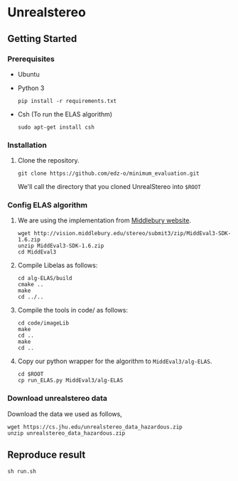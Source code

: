 # Unrealstereo

## Getting Started

### Prerequisites

- Ubuntu
- Python 3


    ```shell
    pip install -r requirements.txt
    ```
- Csh (To run the ELAS algorithm)

    ```shell
    sudo apt-get install csh
    ```

### Installation

1. Clone the repository.

    ```shell
    git clone https://github.com/edz-o/minimum_evaluation.git
    ```
    We'll call the directory that you cloned UnrealStereo into `$ROOT`

### Config ELAS algorithm

1. We are using the implementation from [Middlebury website](http://vision.middlebury.edu/stereo/submit3/). 

    ```shell
    wget http://vision.middlebury.edu/stereo/submit3/zip/MiddEval3-SDK-1.6.zip
    unzip MiddEval3-SDK-1.6.zip
    cd MiddEval3
    ```

2. Compile Libelas as follows:

    ```shell
    cd alg-ELAS/build
    cmake ..
    make
    cd ../..
    ```

3. Compile the tools in code/ as follows:

    ```shell
    cd code/imageLib
    make
    cd ..
    make
    cd ..
    ```

4. Copy our python wrapper for the algorithm to `MiddEval3/alg-ELAS`.

    ```shell
    cd $ROOT
    cp run_ELAS.py MiddEval3/alg-ELAS
    ```

### Download unrealstereo data

Download the data we used as follows,

```shell
wget https://cs.jhu.edu/unrealstereo_data_hazardous.zip 
unzip unrealstereo_data_hazardous.zip
```

## Reproduce result

```shell
sh run.sh
```
